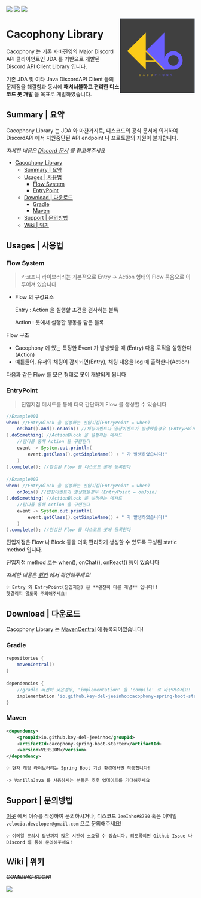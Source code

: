 ![](https://img.shields.io/badge/download-v1.0.1RELEASE-blue) 
![](https://img.shields.io/badge/License-Apache2.0-lightgrey)
[ ![](https://img.shields.io/badge/Orign-JDA-brightgreen) ](https://github.com/DV8FromTheWorld/JDA)

<img align="right" src="https://github.com/key-del-jeeinho/cacophony-spring-boot/blob/master/logo.png" height="200" width="200">

# Cacophony Library

Cacophony 는 기존 자바진영의 Major Discord API 클라이언트인 
JDA 를 기반으로 개발된 Discord API Client Library 입니다.

기존 JDA 및 여타 Java DiscordAPI Client 들의 문제점을 해결함과 동시에 
**패셔너블하고 편리한 디스코드 봇 개발** 을 목표로 개발하였습니다.

## Summary | 요약
Cacophony Library 는 JDA 와 마찬가지로, 디스코드의 공식 문서에 의거하여 DiscordAPI 에서 지원중단된 API endpoint 나 프로토콜의 지원이 불가합니다.

_자세한 내용은 [Discord 문서](https://discord.com/developers/docs/reference) 를 참고해주세요_

- [Cacophony Library](#cacophony-library)
  - [Summary | 요약](#summary--요약)
  - [Usages | 사용법](#usages--사용법)
    - [Flow System](#flow-system)
    - [EntryPoint](#entrypoint)
  - [Download | 다운로드](#download--다운로드)
    - [Gradle](#gradle)
    - [Maven](#maven)
  - [Support | 문의방법](#support--문의방법)
  - [Wiki | 위키](#wiki--위키)

## Usages | 사용법

### Flow System
> 카코포니 라이브러리는 기본적으로 Entry -> Action 형태의 Flow 묶음으로 이루어져 있습니다

- Flow 의 구성요소

    Entry : Action 을 실행할 조건을 검사하는 블록

    Action : 봇에서 실행할 행동을 담은 블록

Flow 구조

- Cacophony 에 있는 특정한 Event 가 발생했을 때 (Entry) 다음 로직을 실행한다 (Action)
- 예를들어, 유저의 채팅이 감지되면(Entry), 채팅 내용을 log 에 출력한다(Action)

다음과 같은 Flow 를 모은 형태로 봇이 개발되게 됩니다

### EntryPoint
> 진입지점 메서드를 통해 더욱 간단하게 Flow 를 생성할 수 있습니다

```java
//Example001
when( //EntryBlock 을 설정하는 진입지점(EntryPoint = when)
    onChat().and().onJoin() //채팅이벤트나 입장이벤트가 발생했을경우 (EntryPoint = onChat)
).doSomething( //ActionBlock 을 설정하는 메서드
    //람다를 통해 Action 을 구현한다
    event -> System.out.println( 
        event.getClass().getSimpleName() + " 가 발생하였습니다!"
    )
).complete(); //완성된 Flow 를 디스코드 봇에 등록한다

//Example002
when( //EntryBlock 을 설정하는 진입지점(EntryPoint = when)
    onJoin() //입장이벤트가 발생했을경우 (EntryPoint = onJoin)
).doSomething( //ActionBlock 을 설정하는 메서드
    //람다를 통해 Action 을 구현한다
    event -> System.out.println( 
        event.getClass().getSimpleName() + " 가 발생하였습니다!"
    )
).complete(); //완성된 Flow 를 디스코드 봇에 등록한다
```
진입지점은 Flow 나 Block 등을 더욱 편리하게 생성할 수 있도록 구성된 static method 입니다.

진입지점 method 로는 when(), onChat(), onReact() 등이 있습니다

_자세한 내용은 [위키](#wiki--위키) 에서 확인해주세요!_

```
💡 Entry 와 EntryPoint(진입지점) 은 **완전히 다른 개념** 입니다!!
헷갈리지 않도록 주의해주세요!
```

## Download | 다운로드

Cacophony Library 는 [MavenCentral](https://repo1.maven.org/maven2/io/github/key-del-jeeinho/) 에 등록되어있습니다!

### Gradle
```groovy
repositories {
    mavenCentral()
}

dependencies {
    //gradle 버전이 낮은경우, 'implementation' 을 'compile' 로 바꾸어주세요!
    implementation 'io.github.key-del-jeeinho:cacophony-spring-boot-starter:VERSION'
}
```

### Maven
```xml
<dependency>
    <groupId>io.github.key-del-jeeinho</groupId>
    <artifactId>cacophony-spring-boot-starter</artifactId>
    <version>VERSION</version>
</dependency>
```

```
💡 현재 해당 라이브러리는 Spring Boot 기반 환경에서만 작동합니다!

-> VanillaJava 를 사용하시는 분들은 추후 업데이트를 기대해주세요
```

## Support | 문의방법
[이곳](https://github.com/key-del-jeeinho/cacophony-spring-boot/issues) 에서 이슈를 작성하여 문의하시거나, 디스코드 `JeeInho#8790` 혹은 이메일 `velocia.developer@gmail.com` 으로 문의해주세요!

```
💡 이메일 문의시 답변까지 많은 시간이 소요될 수 있습니다. 되도록이면 Github Issue 나 Discord 를 통해 문의해주세요!
```

## Wiki | 위키
~~_COMMING SOON!_~~

<a href="https://github.com/key-del-jeeinho/cacophony-spring-boot"><img align="center" src="https://hits.seeyoufarm.com/api/count/incr/badge.svg?url=https%3A%2F%2Fgithub.com%2Fkey-del-jeeinho%2Fcacophony-spring-boot&count_bg=%2379C83D&title_bg=%23555555&icon=&icon_color=%23E7E7E7&title=hits&edge_flat=false"/></a>
